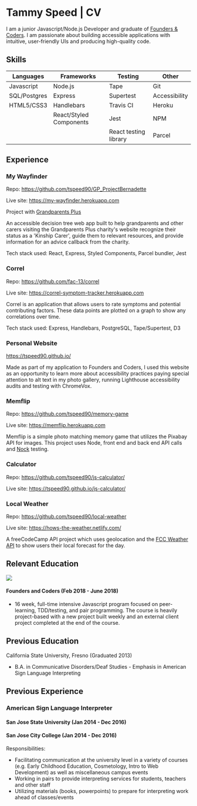 # Tammy Speed | CV

I am a junior Javascript/Node.js Developer and graduate of [Founders & Coders](https://foundersandcoders.com/). I am passionate about building accessible applications with intuitive, user-friendly UIs and producing high-quality code.

## Skills
| Languages   | Frameworks              | Testing               | Other         |
| --------    | --------                | --------              | ------------  |
| Javascript  | Node.js                 | Tape                  | Git           |
| SQL/Postgres| Express                 | Supertest             | Accessibility |
| HTML5/CSS3  | Handlebars              | Travis CI             | Heroku        |
|             | React/Styled Components | Jest                  | NPM           |
|             |                         | React testing library | Parcel        |


## Experience
### My Wayfinder
Repo: https://github.com/tspeed90/GP_ProjectBernadette

Live site: https://my-wayfinder.herokuapp.com

Project with [Grandparents Plus](https://www.grandparentsplus.org.uk/) 

An accessible decision tree web app built to help grandparents and other carers visiting the Grandparents Plus charity's website recognize their status as a 'Kinship Carer', guide them to relevant resources, and provide information for an advice callback from the charity.

Tech stack used: React, Express, Styled Components, Parcel bundler, Jest

### Correl 
Repo: https://github.com/fac-13/correl

Live site: https://correl-symptom-tracker.herokuapp.com

Correl is an application that allows users to rate symptoms and potential contributing factors. These data points are plotted on a graph to show any correlations over time.

Tech stack used: Express, Handlebars, PostgreSQL, Tape/Supertest, D3

### Personal Website
https://tspeed90.github.io/

Made as part of my application to Founders and Coders, I used this website as an opportunity to learn more about accessibility practices paying special attention to alt text in my photo gallery, running Lighthouse accessibility audits and testing with ChromeVox.

### Memflip
Repo: https://github.com/tspeed90/memory-game

Live site: https://memflip.herokuapp.com

Memflip is a simple photo matching memory game that utilizes the Pixabay API for images. This project uses Node, front end and back end API calls and [Nock](https://www.npmjs.com/package/nock) testing.

### Calculator 
Repo: https://github.com/tspeed90/js-calculator/

Live site: https://tspeed90.github.io/js-calculator/

### Local Weather
Repo: https://github.com/tspeed90/local-weather

Live site: https://hows-the-weather.netlify.com/

A freeCodeCamp API project which uses geolocation and the [FCC Weather API](https://fcc-weather-api.glitch.me/) to show users their local forecast for the day.

## Relevant Education
![](http://res.cloudinary.com/dp6beg5nw/image/upload/v1525004700/fac-logo_njmmf7.png)
#### Founders and Coders (Feb 2018 - June 2018)
- 16 week, full-time intensive Javascript program focused on peer-learning, TDD/testing, and pair programming. The course is heavily project-based with a new project built weekly and an external client project completed at the end of the course.

## Previous Education

California State University, Fresno (Graduated 2013)
 - B.A. in Communicative Disorders/Deaf Studies - Emphasis in American Sign Language Interpreting

## Previous Experience
### American Sign Language Interpreter
#### San Jose State University (Jan 2014 - Dec 2016)
#### San Jose City College (Jan 2014 - Dec 2016)


Responsibilities:
- Facilitating communication at the university level in a variety of courses (e.g. Early Childhood Education, Cosmetology, Intro to Web Development) as well as miscellaneous campus events
- Working in pairs to provide interpreting services for students, teachers and other staff
- Utilizing materials (books, powerpoints) to prepare for interpreting work ahead of classes/events




